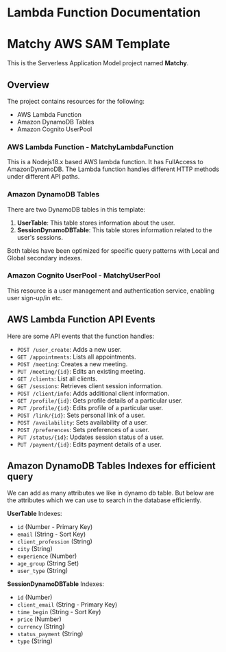 # Lambda Function Documentation
# Matchy AWS SAM Template

This is the Serverless Application Model project named **Matchy**.

## Overview

The project contains resources for the following:

- AWS Lambda Function
- Amazon DynamoDB Tables
- Amazon Cognito UserPool 

### AWS Lambda Function - MatchyLambdaFunction  

This is a Nodejs18.x based AWS lambda function. It has FullAccess to AmazonDynamoDB. The Lambda function handles different HTTP methods under different API paths. 

### Amazon DynamoDB Tables

There are two DynamoDB tables in this template:

1. **UserTable**: This table stores information about the user.
2. **SessionDynamoDBTable**: This table stores information related to the user's sessions.

Both tables have been optimized for specific query patterns with Local and Global secondary indexes.

### Amazon Cognito UserPool - MatchyUserPool  

This resource is a user management and authentication service, enabling user sign-up/in etc.


## AWS Lambda Function API Events

Here are some API events that the function handles:

- `POST /user_create`: Adds a new user.
- `GET /appointments`: Lists all appointments.
- `POST /meeting`: Creates a new meeting.
- `PUT /meeting/{id}`: Edits an existing meeting.
- `GET /clients`: List all clients.
- `GET /sessions`: Retrieves client session information.
- `POST /client/info`: Adds additional client information.
- `GET /profile/{id}`: Gets profile details of a particular user.
- `PUT /profile/{id}`: Edits profile of a particular user.
- `POST /link/{id}`: Sets personal link of a user.
- `POST /availability`: Sets availability of a user.
- `POST /preferences`: Sets preferences of a user.
- `PUT /status/{id}`: Updates session status of a user.
- `PUT /payment/{id}`: Edits payment details of a user.

## Amazon DynamoDB Tables Indexes for efficient query

We can add as many attributes we like in dynamo db table. But below are the attributes which we can use to search in the database efficiently.

**UserTable** Indexes:

- `id` (Number - Primary Key)
- `email` (String - Sort Key)
- `client_profession` (String)
- `city` (String)
- `experience` (Number)
- `age_group` (String Set)
- `user_type` (String)

**SessionDynamoDBTable** Indexes:

- `id` (Number)
- `client_email` (String - Primary Key)
- `time_begin` (String - Sort Key)
- `price` (Number)
- `currency` (String)
- `status_payment` (String)
- `type` (String)